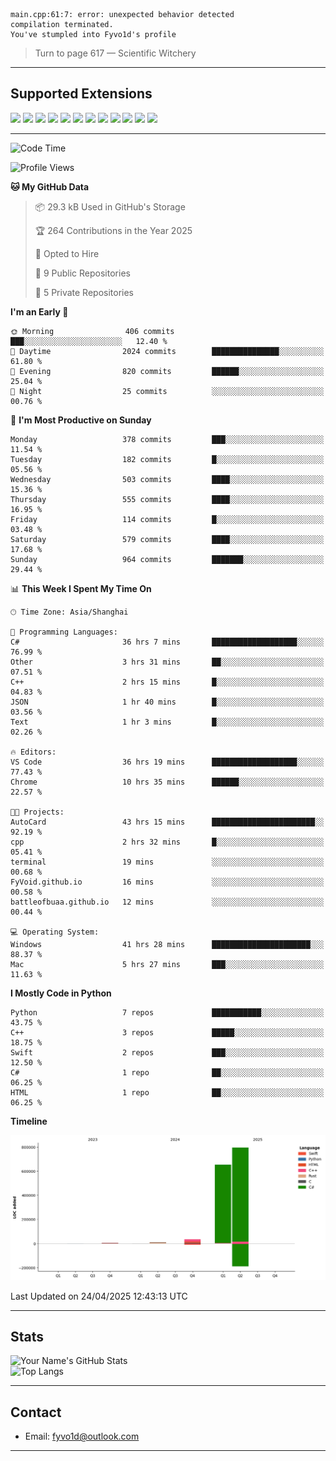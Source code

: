 ```
main.cpp:61:7: error: unexpected behavior detected
compilation terminated.
You've stumpled into Fyvo1d's profile
```

> Turn to page 617 — Scientific Witchery

---

## Supported Extensions

<p align="left">
  <img src="https://cdn.jsdelivr.net/gh/devicons/devicon/icons/cplusplus/cplusplus-original.svg" height="40" />
  <img src="https://cdn.jsdelivr.net/gh/devicons/devicon/icons/csharp/csharp-original.svg" height="40" />
  <img src="https://cdn.jsdelivr.net/gh/devicons/devicon/icons/python/python-original.svg" height="40" />
  <img src="https://cdn.jsdelivr.net/gh/devicons/devicon/icons/swift/swift-original.svg" height="40" />
  <img src="https://cdn.jsdelivr.net/gh/devicons/devicon/icons/git/git-original.svg" height="40" />
  <img src="https://cdn.jsdelivr.net/gh/devicons/devicon/icons/vscode/vscode-original.svg" height="40" />
  <img src="https://www.vulkan.org/user/themes/vulkan/images/logo/vulkan-logo.svg" height="40" />
  <img src="https://cdn.jsdelivr.net/gh/devicons/devicon/icons/opengl/opengl-original.svg" height="40" />
  <img src="https://cdn.jsdelivr.net/gh/devicons/devicon/icons/pytorch/pytorch-original.svg" height="40" />
  <img src="https://cdn.jsdelivr.net/gh/devicons/devicon/icons/unity/unity-original.svg" height="40" />
  <img src="https://cdn.jsdelivr.net/gh/devicons/devicon/icons/unrealengine/unrealengine-original.svg" height="40" />
  <img src="https://cdn.jsdelivr.net/gh/devicons/devicon/icons/cmake/cmake-original.svg" height="40" />
</p>


---

<!--START_SECTION:waka-->
![Code Time](http://img.shields.io/badge/Code%20Time-65%20hrs%2042%20mins-blue)

![Profile Views](http://img.shields.io/badge/Profile%20Views-86-blue)

**🐱 My GitHub Data** 

> 📦 29.3 kB Used in GitHub's Storage 
 > 
> 🏆 264 Contributions in the Year 2025
 > 
> 💼 Opted to Hire
 > 
> 📜 9 Public Repositories 
 > 
> 🔑 5 Private Repositories 
 > 
**I'm an Early 🐤** 

```text
🌞 Morning                406 commits         ███░░░░░░░░░░░░░░░░░░░░░░   12.40 % 
🌆 Daytime                2024 commits        ███████████████░░░░░░░░░░   61.80 % 
🌃 Evening                820 commits         ██████░░░░░░░░░░░░░░░░░░░   25.04 % 
🌙 Night                  25 commits          ░░░░░░░░░░░░░░░░░░░░░░░░░   00.76 % 
```
📅 **I'm Most Productive on Sunday** 

```text
Monday                   378 commits         ███░░░░░░░░░░░░░░░░░░░░░░   11.54 % 
Tuesday                  182 commits         █░░░░░░░░░░░░░░░░░░░░░░░░   05.56 % 
Wednesday                503 commits         ████░░░░░░░░░░░░░░░░░░░░░   15.36 % 
Thursday                 555 commits         ████░░░░░░░░░░░░░░░░░░░░░   16.95 % 
Friday                   114 commits         █░░░░░░░░░░░░░░░░░░░░░░░░   03.48 % 
Saturday                 579 commits         ████░░░░░░░░░░░░░░░░░░░░░   17.68 % 
Sunday                   964 commits         ███████░░░░░░░░░░░░░░░░░░   29.44 % 
```


📊 **This Week I Spent My Time On** 

```text
🕑︎ Time Zone: Asia/Shanghai

💬 Programming Languages: 
C#                       36 hrs 7 mins       ███████████████████░░░░░░   76.99 % 
Other                    3 hrs 31 mins       ██░░░░░░░░░░░░░░░░░░░░░░░   07.51 % 
C++                      2 hrs 15 mins       █░░░░░░░░░░░░░░░░░░░░░░░░   04.83 % 
JSON                     1 hr 40 mins        █░░░░░░░░░░░░░░░░░░░░░░░░   03.56 % 
Text                     1 hr 3 mins         █░░░░░░░░░░░░░░░░░░░░░░░░   02.26 % 

🔥 Editors: 
VS Code                  36 hrs 19 mins      ███████████████████░░░░░░   77.43 % 
Chrome                   10 hrs 35 mins      ██████░░░░░░░░░░░░░░░░░░░   22.57 % 

🐱‍💻 Projects: 
AutoCard                 43 hrs 15 mins      ███████████████████████░░   92.19 % 
cpp                      2 hrs 32 mins       █░░░░░░░░░░░░░░░░░░░░░░░░   05.41 % 
terminal                 19 mins             ░░░░░░░░░░░░░░░░░░░░░░░░░   00.68 % 
FyVoid.github.io         16 mins             ░░░░░░░░░░░░░░░░░░░░░░░░░   00.58 % 
battleofbuaa.github.io   12 mins             ░░░░░░░░░░░░░░░░░░░░░░░░░   00.44 % 

💻 Operating System: 
Windows                  41 hrs 28 mins      ██████████████████████░░░   88.37 % 
Mac                      5 hrs 27 mins       ███░░░░░░░░░░░░░░░░░░░░░░   11.63 % 
```

**I Mostly Code in Python** 

```text
Python                   7 repos             ███████████░░░░░░░░░░░░░░   43.75 % 
C++                      3 repos             █████░░░░░░░░░░░░░░░░░░░░   18.75 % 
Swift                    2 repos             ███░░░░░░░░░░░░░░░░░░░░░░   12.50 % 
C#                       1 repo              ██░░░░░░░░░░░░░░░░░░░░░░░   06.25 % 
HTML                     1 repo              ██░░░░░░░░░░░░░░░░░░░░░░░   06.25 % 
```



**Timeline**

![Lines of Code chart](https://raw.githubusercontent.com/FyVoid/FyVoid/main/assets/bar_graph.png)


 Last Updated on 24/04/2025 12:43:13 UTC
<!--END_SECTION:waka-->

---

## Stats

![Your Name's GitHub Stats](https://github-readme-stats.vercel.app/api?username=fyvoid&show_icons=true&theme=tokyonight)  
![Top Langs](https://github-readme-stats.vercel.app/api/top-langs/?username=fyvoid&layout=compact&theme=tokyonight)

---

## Contact

- Email: [fyvo1d@outlook.com](fyvo1d@outlook.com)  

---
